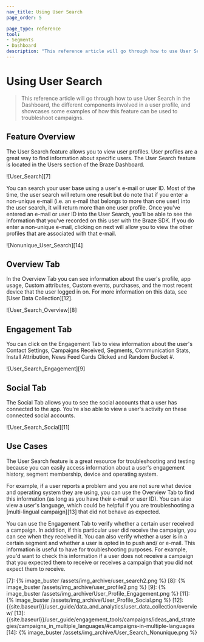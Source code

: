 ```yaml
---
nav_title: Using User Search
page_order: 5

page_type: reference
tool: 
- Segments
- Dashboard
description: "This reference article will go through how to use User Search in the Dashboard and showcases some User Search use cases."
---
```

# Using User Search

> This reference article will go through how to use User Search in the Dashboard, the different components involved in a user profile, and showcases some examples of how this feature can be used to troubleshoot campaigns. 


## Feature Overview

The User Search feature allows you to view user profiles. User profiles are a great way to find information about specific users. The User Search feature is located in the Users section of the Braze Dashboard.

![User_Search][7]

You can search your user base using a user's e-mail or user ID. Most of the time, the user search will return one result but do note that if you enter a non-unique e-mail (i.e. an e-mail that belongs to more than one user) into the user search, it will return more than one user profile. Once you've entered an e-mail or user ID into the User Search, you'll be able to see the information that you've recorded on this user with the Braze SDK. If you do enter a non-unique e-mail, clicking on next will allow you to view the other profiles that are associated with that e-mail.

![Nonunique_User_Search][14]

## Overview Tab

In the Overview Tab you can see information about the user's profile, app usage, Custom attributes, Custom events, purchases, and the most recent device that the user logged in on. For more information on this data, see [User Data Collection][12].

![User_Search_Overview][8]

## Engagement Tab

You can click on the Engagement Tab to view information about the user's Contact Settings, Campaigns Received, Segments, Communication Stats, Install Attribution, News Feed Cards Clicked and Random Bucket #.

![User_Search_Engagement][9]

## Social Tab

The Social Tab allows you to see the social accounts that a user has connected to the app. You're also able to view a user's activity on these connected social accounts.

![User_Search_Social][11]

## Use Cases
The User Search feature is a great resource for troubleshooting and testing because you can easily access information about a user's engagement history, segment membership, device and operating system.


For example, if a user reports a problem and you are not sure what device and operating system they are using, you can use the Overview Tab to find this information (as long as you have their e-mail or user ID). You can also view a user's language, which could be helpful if you are troubleshooting a [multi-lingual campaign][13] that did not behave as expected.

You can use the Engagement Tab to verify whether a certain user received a campaign. In addition, if this particular user did receive the campaign, you can see when they received it. You can also verify whether a user is in a certain segment and whether a user is opted in to push and/ or e-mail. This information is useful to have for troubleshooting purposes. For example, you'd want to check this information if a user does not receive a campaign that you expected them to receive or receives a campaign that you did not expect them to receive.

[7]: {% image_buster /assets/img_archive/user_search2.png %}
[8]: {% image_buster /assets/img_archive/user_profile2.png %}
[9]: {% image_buster /assets/img_archive/User_Profile_Engagement.png %}
[11]: {% image_buster /assets/img_archive/User_Profile_Social.png %}
[12]: {{site.baseurl}}/user_guide/data_and_analytics/user_data_collection/overview/
[13]: {{site.baseurl}}/user_guide/engagement_tools/campaigns/ideas_and_strategies/campaigns_in_multiple_languages/#campaigns-in-multiple-languages
[14]: {% image_buster /assets/img_archive/User_Search_Nonunique.png %}
